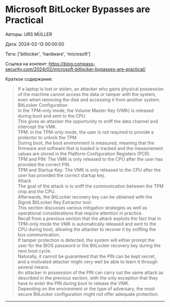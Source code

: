 # Microsoft BitLocker Bypasses are Practical

Авторы: 
URS MÜLLER

Дата: 
2024-02-13 00:00:00

Теги: 
['bitlocker', 'hardware', 'microsoft']

Ссылка на контент: 
https://blog.compass-security.com/2024/02/microsoft-bitlocker-bypasses-are-practical/

Краткое содержание: 

<blockquote>
If a laptop is lost or stolen, an attacker who gains physical possession of the machine cannot access the data or tamper with the system, even when removing the disk and accessing it from another system.<br> 
BitLocker Configuration<br> 
In the TPM-only mode, the Volume Master Key (VMK) is released during boot and sent to the CPU.<br> 
This gives an attacker the opportunity to sniff the data channel and intercept the VMK.<br> 
TPM: In the TPM-only mode, the user is not required to provide a protector to unlock the TPM.<br> 
During boot, the boot environment is measured, meaning that the firmware and software that is loaded is tracked and the measurement values are stored in the Platform Configuration Registers (PCR).<br> 
TPM and PIN: The VMK is only released to the CPU after the user has provided the correct PIN.<br> 
TPM and Startup Key: The VMK is only released to the CPU after the user has provided the correct startup key.<br> 
Attack<br> 
The goal of the attack is to sniff the communication between the TPM chip and the CPU.<br> 
Afterwards, the BitLocker recovery key can be obtained with the Sigrok BitLocker Key Extractor tool:<br> 
This section discusses various mitigation strategies as well as operational considerations that require attention in practice.<br> 
Recall from a previous section that the attack exploits the fact that in TPM-only mode the VMK is automatically released and sent to the CPU during boot, allowing the attacker to recover it by sniffing the bus communication.<br> 
If tamper protection is detected, the system will either prompt the user for the BIOS password or the BitLocker recovery key during the next boot cycle.<br> 
Naturally, it cannot be guaranteed that the PIN can be kept secret, and a motivated attacker might very well be able to learn it through several means.<br> 
An attacker in possession of the PIN can carry out the same attack as described in the previous section, with the only exception that they have to enter the PIN during boot to release the VMK.<br> 
Depending on the environment or the type of adversary, the most secure BitLocker configuration might not offer adequate protection.<br> 
</blockquote>

---

